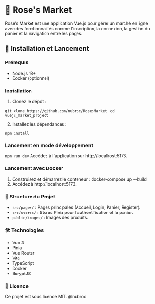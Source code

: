 # 🛒 Rose's Market

Rose's Market est une application Vue.js pour gérer un marché en ligne avec des fonctionnalités comme l'inscription, la connexion, la gestion du panier et la navigation entre les pages.

## 🚀 Installation et Lancement

### Prérequis
- Node.js 18+
- Docker (optionnel)

### Installation
1. Clonez le dépôt :
  
``` git clone https://github.com/nubroc/RosesMarket  ```
``` cd vuejs_market_project ```
   
2. Installez les dépendances :
    
``` npm install ```

### Lancement en mode développement
``` npm run dev ```
    Accédez à l'application sur http://localhost:5173.
### Lancement avec Docker
1. Construisez et démarrez le conteneur :
    docker-compose up --build
2. Accédez à http://localhost:5173.

### 📂 Structure du Projet
-  ``` src/pages/ ``` : Pages principales (Accueil, Login, Panier, Register).
- ``` src/stores/ ``` : Stores Pinia pour l'authentification et le panier.
- ``` public/images/ ``` : Images des produits.

### 🛠️ Technologies
- Vue 3
- Pinia
- Vue Router
- Vite
- TypeScript
- Docker
- BcryptJS

### 📄 Licence
Ce projet est sous licence MIT.
@nubroc